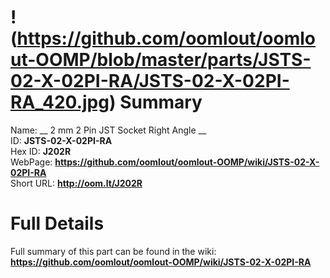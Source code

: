 
!(https://github.com/oomlout/oomlout-OOMP/blob/master/parts/JSTS-02-X-02PI-RA/JSTS-02-X-02PI-RA_420.jpg)
Summary
=================
  
Name: __ 2 mm 2 Pin JST Socket Right Angle __    
ID: __JSTS-02-X-02PI-RA__   
Hex ID: __J202R__   
WebPage: __https://github.com/oomlout/oomlout-OOMP/wiki/JSTS-02-X-02PI-RA__   
Short URL: __http://oom.lt/J202R__   

Full Details
==========================
Full summary of this part can be found in the wiki:   
__https://github.com/oomlout/oomlout-OOMP/wiki/JSTS-02-X-02PI-RA__    


